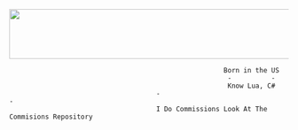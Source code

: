<div id="header" align="center">
  <img src="https://discord.c99.nl/widget/theme-4/671860993407713291.png" alt="" width="600" height="90"/>
</div>

                                                          Born in the US
                                                           -          -
                                                           Know Lua, C#
                                         -                                                -
                                         I Do Commissions Look At The Commisions Repository
